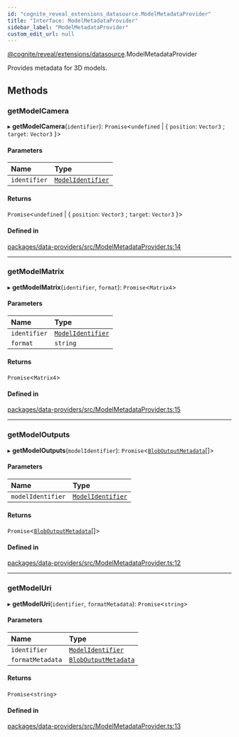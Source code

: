 ```yaml
---
id: "cognite_reveal_extensions_datasource.ModelMetadataProvider"
title: "Interface: ModelMetadataProvider"
sidebar_label: "ModelMetadataProvider"
custom_edit_url: null
---
```


[@cognite/reveal/extensions/datasource](../modules/cognite_reveal_extensions_datasource.md).ModelMetadataProvider

Provides metadata for 3D models.

## Methods

### getModelCamera

▸ **getModelCamera**(`identifier`): `Promise`<`undefined` \| { `position`: `Vector3` ; `target`: `Vector3`  }\>

#### Parameters

| Name | Type |
| :------ | :------ |
| `identifier` | [`ModelIdentifier`](cognite_reveal_extensions_datasource.ModelIdentifier.md) |

#### Returns

`Promise`<`undefined` \| { `position`: `Vector3` ; `target`: `Vector3`  }\>

#### Defined in

[packages/data-providers/src/ModelMetadataProvider.ts:14](https://github.com/cognitedata/reveal/blob/fba2eed2/viewer/packages/data-providers/src/ModelMetadataProvider.ts#L14)

___

### getModelMatrix

▸ **getModelMatrix**(`identifier`, `format`): `Promise`<`Matrix4`\>

#### Parameters

| Name | Type |
| :------ | :------ |
| `identifier` | [`ModelIdentifier`](cognite_reveal_extensions_datasource.ModelIdentifier.md) |
| `format` | `string` |

#### Returns

`Promise`<`Matrix4`\>

#### Defined in

[packages/data-providers/src/ModelMetadataProvider.ts:15](https://github.com/cognitedata/reveal/blob/fba2eed2/viewer/packages/data-providers/src/ModelMetadataProvider.ts#L15)

___

### getModelOutputs

▸ **getModelOutputs**(`modelIdentifier`): `Promise`<[`BlobOutputMetadata`](cognite_reveal_extensions_datasource.BlobOutputMetadata.md)[]\>

#### Parameters

| Name | Type |
| :------ | :------ |
| `modelIdentifier` | [`ModelIdentifier`](cognite_reveal_extensions_datasource.ModelIdentifier.md) |

#### Returns

`Promise`<[`BlobOutputMetadata`](cognite_reveal_extensions_datasource.BlobOutputMetadata.md)[]\>

#### Defined in

[packages/data-providers/src/ModelMetadataProvider.ts:12](https://github.com/cognitedata/reveal/blob/fba2eed2/viewer/packages/data-providers/src/ModelMetadataProvider.ts#L12)

___

### getModelUri

▸ **getModelUri**(`identifier`, `formatMetadata`): `Promise`<`string`\>

#### Parameters

| Name | Type |
| :------ | :------ |
| `identifier` | [`ModelIdentifier`](cognite_reveal_extensions_datasource.ModelIdentifier.md) |
| `formatMetadata` | [`BlobOutputMetadata`](cognite_reveal_extensions_datasource.BlobOutputMetadata.md) |

#### Returns

`Promise`<`string`\>

#### Defined in

[packages/data-providers/src/ModelMetadataProvider.ts:13](https://github.com/cognitedata/reveal/blob/fba2eed2/viewer/packages/data-providers/src/ModelMetadataProvider.ts#L13)
